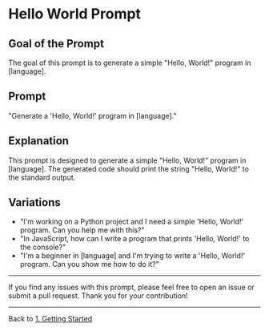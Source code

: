 # Hello World Prompt

## Goal of the Prompt

The goal of this prompt is to generate a simple "Hello, World!" program in [language].

## Prompt

"Generate a 'Hello, World!' program in [language]."

## Explanation

This prompt is designed to generate a simple "Hello, World!" program in [language]. The generated code should print the string "Hello, World!" to the standard output.

## Variations

- "I'm working on a Python project and I need a simple 'Hello, World!' program. Can you help me with this?"
- "In JavaScript, how can I write a program that prints 'Hello, World!' to the console?"
- "I'm a beginner in [language] and I'm trying to write a 'Hello, World!' program. Can you show me how to do it?"

---

If you find any issues with this prompt, please feel free to open an issue or submit a pull request. Thank you for your contribution!

---

Back to [1. Getting Started](./1_getting_started.md)
